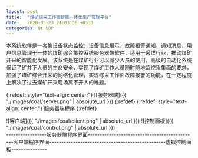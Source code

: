 ```yaml
---
layout: post
title:  "煤矿综采工作面智能一体化生产管理平台"
date:   2020-05-23 21:03:36 +0530
categories: Qt UDP
---
```

本系统软件是一套集设备状态监控、设备信息展示、故障报警通知、通知消息、用户信息管理于一体的煤矿综合集控系统服务器端软件，适用于采煤行业，推动煤矿开采的智能化发展。该系统是在煤矿行业可以减少人员的使用，高级的自动化系统保证了矿井下人员的生命安全，实现了煤矿工作人员随时随地监控采集面的要求，加强了煤矿综合开采的网络化管理，实现综采工作面故障报警的功能，在一定程度上解决了过去煤矿开采现场离不开人的难题。<br>

{:refdef: style="text-align: center;"}
![服务器端]({{ "./images/coal/server.png" | absolute_url }})
{:refdef}
{:refdef: style="text-align: center;"}
服务器端程序
{:refdef}

![客户端]({{ "./images/coal/client.png" | absolute_url }})  ![控制面板]({{ "./images/coal/control.png" | absolute_url }})<br>
-----------------服务器端程序界面----------------------------------------------客户端程序界面-------------------------------------------------虚拟控制面板---------------


